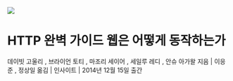 ![](http://image.kyobobook.co.kr/images/book/xlarge/208/x9788966261208.jpg) 

# HTTP 완벽 가이드 웹은 어떻게 동작하는가
데이빗 고울리 , 브라이언 토티 , 마조리 세이어 , 세일루 레디 , 안슈 아가왈 지음 | 이응준 , 정상일 옮김 | 인사이트 | 2014년 12월 15일 출간
